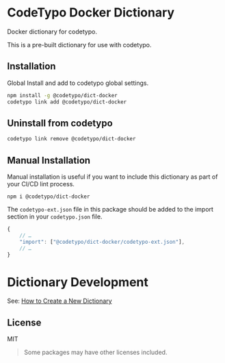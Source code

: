 # CodeTypo Docker Dictionary

Docker dictionary for codetypo.

This is a pre-built dictionary for use with codetypo.

## Installation

Global Install and add to codetypo global settings.

```sh
npm install -g @codetypo/dict-docker
codetypo link add @codetypo/dict-docker
```

## Uninstall from codetypo

```sh
codetypo link remove @codetypo/dict-docker
```

## Manual Installation

Manual installation is useful if you want to include this dictionary as part of your CI/CD lint process.

```
npm i @codetypo/dict-docker
```

The `codetypo-ext.json` file in this package should be added to the import section in your `codetypo.json` file.

```javascript
{
    // …
    "import": ["@codetypo/dict-docker/codetypo-ext.json"],
    // …
}
```

# Dictionary Development

See: [How to Create a New Dictionary](https://github.com/khulnasoft/codetypo-dicts#how-to-create-a-new-dictionary)

## License

MIT

> Some packages may have other licenses included.
